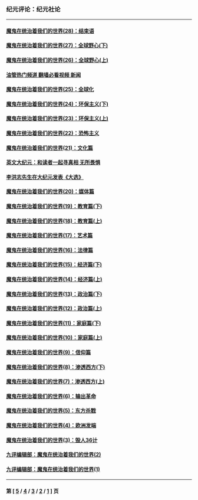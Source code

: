 ### 纪元评论：纪元社论
---
#### [魔鬼在统治着我们的世界(28)：结束语](../../pages/nsc422/n10936246.md?10260330) 
#### [魔鬼在统治着我们的世界(27)：全球野心(下)](../../pages/nsc422/n10928319.md?10260330) 
#### [魔鬼在统治着我们的世界(26)：全球野心(上)](../../pages/nsc422/n10900318.md?10260330) 
#### [油管热门频道 翻墙必看视频 新闻](ok?10260330)
#### [魔鬼在统治着我们的世界(25)：全球化](../../pages/nsc422/n10788205.md?10260330) 
#### [魔鬼在统治着我们的世界(24)：环保主义(下)](../../pages/nsc422/n10695307.md?10260330) 
#### [魔鬼在统治着我们的世界(23)：环保主义(上)](../../pages/nsc422/n10688613.md?10260330) 
#### [魔鬼在统治着我们的世界(22)：恐怖主义](../../pages/nsc422/n10614727.md?10260330) 
#### [魔鬼在统治着我们的世界(21)：文化篇](../../pages/nsc422/n10597706.md?10260330) 
#### [英文大纪元：和读者一起寻真相 无所畏惧](../../pages/nsc422/n12542027.md?10260330) 
#### [李洪志先生在大纪元发表《大选》](../../pages/nsc422/n12534746.md?10260330) 
#### [魔鬼在统治着我们的世界(20)：媒体篇](../../pages/nsc422/n10586579.md?10260330) 
#### [魔鬼在统治着我们的世界(19)：教育篇(下)](../../pages/nsc422/n10564808.md?10260330) 
#### [魔鬼在统治着我们的世界(18)：教育篇(上)](../../pages/nsc422/n10526970.md?10260330) 
#### [魔鬼在统治着我们的世界(17)：艺术篇](../../pages/nsc422/n10499093.md?10260330) 
#### [魔鬼在统治着我们的世界(16)：法律篇](../../pages/nsc422/n10485969.md?10260330) 
#### [魔鬼在统治着我们的世界(15)：经济篇(下)](../../pages/nsc422/n10469975.md?10260330) 
#### [魔鬼在统治着我们的世界(14)：经济篇(上)](../../pages/nsc422/n10457370.md?10260330) 
#### [魔鬼在统治着我们的世界(13)：政治篇(下)](../../pages/nsc422/n10448270.md?10260330) 
#### [魔鬼在统治着我们的世界(12)：政治篇(上)](../../pages/nsc422/n10444576.md?10260330) 
#### [魔鬼在统治着我们的世界(11)：家庭篇(下)](../../pages/nsc422/n10440961.md?10260330) 
#### [魔鬼在统治着我们的世界(10)：家庭篇(上)](../../pages/nsc422/n10435448.md?10260330) 
#### [魔鬼在统治着我们的世界(9)：信仰篇](../../pages/nsc422/n10432159.md?10260330) 
#### [魔鬼在统治着我们的世界(8)：渗透西方(下)](../../pages/nsc422/n10429603.md?10260330) 
#### [魔鬼在统治着我们的世界(7)：渗透西方(上)](../../pages/nsc422/n10426013.md?10260330) 
#### [魔鬼在统治着我们的世界(6)：输出革命](../../pages/nsc422/n10421536.md?10260330) 
#### [魔鬼在统治着我们的世界(5)：东方杀戮](../../pages/nsc422/n10417707.md?10260330) 
#### [魔鬼在统治着我们的世界(4)：欧洲发端](../../pages/nsc422/n10414890.md?10260330) 
#### [魔鬼在统治着我们的世界(3)：毁人36计](../../pages/nsc422/n10411583.md?10260330) 
#### [九评编辑部：魔鬼在统治着我们的世界(2)](../../pages/nsc422/n10410036.md?10260330) 
#### [九评编辑部：魔鬼在统治着我们的世界(1)](../../pages/nsc422/n10406825.md?10260330) 

---
#### 第 [ [5](./5.md?10260330) / [4](./4.md?10260330) / [3](./3.md?10260330) / [2](./2.md?10260330) / [1](./1.md?10260330) ] 页
